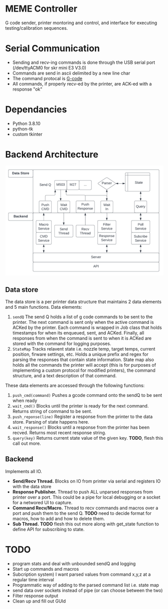 # MEME Controller

G code sender, printer montoring and control, and interface for executing testing/calibration sequences.

# Serial Communication

* Sending and recv-ing commands is done through the USB serial port (/dev/ttyACM0 for skr mini E3 V3.0)
* Commands are send in ascii delimited by a new line char
* The command protocal is [G-code](../marlin/Marlin_Docs/_gcode/)
* All commands, if properly recv-ed by the printer, are ACK-ed with a response "ok" 

# Dependancies
* Python 3.8.10
* python-tk
* custom tkinter

# Backend Architecture

![alt text](MEME_Backend.png)

## Data store
The data store is a per printer data structure that maintains 2 data elements and 5 main functions. Data elements:

1) `sendQ` The send Q holds a list of g code commands to be sent to the printer. The next command is sent only when the active command is ACKed by the printer. Each command is wrapped in Job class that holds timestamps for when its enqueued, sent, and ACKed. Finally, all responses from when the command is sent to when it is ACKed are stored with the command for logging purposes.
2) `StateMap` Tracks relavent state i.e. nozzle temp, target temps, current position, firware settings, etc. Holds a unique prefix and regex for parsing the responses that contain state information. State map also holds all the commands the printer will accept (this is for purposes of implementing a custom protocol for modified printers), the command structure, and a text description of that command.

These data elements are accessed through the following functions:

1) `push_cmd(command)` Pushes a gcode command onto the sendQ to be sent when ready
2) `wait_cmd()` Blocks until the printer is ready for the next command. Returns string of command to be sent.
3) `push_reponse(line)` Register a response from the printer to the data store. Parsing of state happens here.
4) `wait_response()` Blocks until a response from the printer has been recved. Returns most recent response string.
5) `query(key)` Returns current state value of the given key. **TODO**, flesh this call out more.

## Backend
Implements all IO.
* **Send/Recv Thread.** Blocks on IO from printer via serial and registers IO with the data store
* **Response Publisher.** Thread to push ALL unparsed responses from printer over a port. This could be a pipe for local debugging or a socket for a networed UI to capture.
* **Command Recv/Macro.** Thread to recv commands and macros over a port and push them to the send Q. **TODO** need to decide format for macros, how to add and how to delete them.
* **Sub Thread.** **TODO** flesh this out more along with get_state function to define API for subscribing to state.

# TODO
* program stats and deal with unbounded sendQ and logging
* Start up commands and macros
* Subcription system) I want parsed values from command x,y,z at a regular time interval
* Programmatic way of adding to the parsed command list i.e. state map
* send data over sockets instead of pipe (or can choose between the two)
* Filter response output
* Clean up and fill out GUId